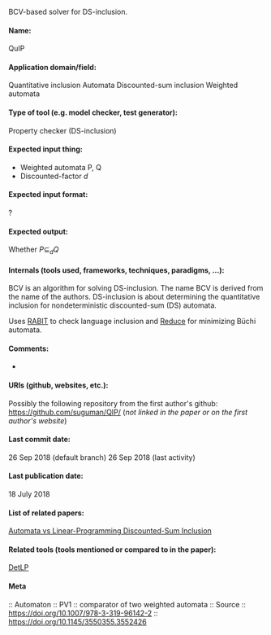BCV-based solver for DS-inclusion.

#### Name:
QuIP

#### Application domain/field:
Quantitative inclusion
Automata
Discounted-sum inclusion
Weighted automata

#### Type of tool (e.g. model checker, test generator):
Property checker (DS-inclusion)

#### Expected input thing:
- Weighted automata P, Q
- Discounted-factor $d$

#### Expected input format:
?

#### Expected output:
Whether $P \subseteq_d Q$

#### Internals (tools used, frameworks, techniques, paradigms, ...):
BCV is an algorithm for solving DS-inclusion. The name BCV is derived from the name of the authors.
DS-inclusion is about determining the quantitative inclusion for nondeterministic discounted-sum (DS) automata.

Uses [RABIT](../RABIT.md) to check language inclusion and [Reduce](../Reduce.md) for minimizing Büchi automata.

#### Comments:
-

#### URIs (github, websites, etc.):
Possibly the following repository from the first author's github: https://github.com/suguman/QIP/ (*not linked in the paper or on the first author's website*)

#### Last commit date:
26 Sep 2018 (default branch)
26 Sep 2018 (last activity)

#### Last publication date:
18 July 2018

#### List of related papers:
[Automata vs Linear-Programming Discounted-Sum Inclusion](https://doi.org/10.1007/978-3-319-96142-2_9)

#### Related tools (tools mentioned or compared to in the paper):
[DetLP](../DetLP.md)

#### Meta
:: Automaton
:: PV1 :: comparator of two weighted automata
:: Source :: https://doi.org/10.1007/978-3-319-96142-2 :: https://doi.org/10.1145/3550355.3552426

